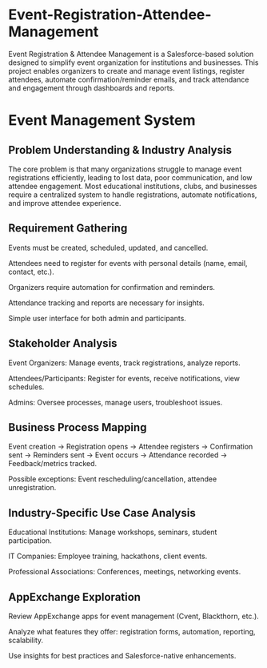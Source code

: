 # Event-Registration-Attendee-Management
Event Registration &amp; Attendee Management is a Salesforce-based solution designed to simplify event organization for institutions and businesses. This project enables organizers to create and manage event listings, register attendees, automate confirmation/reminder emails, and track attendance and engagement through dashboards and reports.

# Event Management System

## Problem Understanding & Industry Analysis
The core problem is that many organizations struggle to manage event registrations efficiently, leading to lost data, poor communication, and low attendee engagement. Most educational institutions, clubs, and businesses require a centralized system to handle registrations, automate notifications, and improve attendee experience.

## Requirement Gathering
Events must be created, scheduled, updated, and cancelled.

Attendees need to register for events with personal details (name, email, contact, etc.).

Organizers require automation for confirmation and reminders.

Attendance tracking and reports are necessary for insights.

Simple user interface for both admin and participants.

## Stakeholder Analysis
Event Organizers: Manage events, track registrations, analyze reports.

Attendees/Participants: Register for events, receive notifications, view schedules.

Admins: Oversee processes, manage users, troubleshoot issues.

## Business Process Mapping
Event creation → Registration opens → Attendee registers → Confirmation sent → Reminders sent → Event occurs → Attendance recorded → Feedback/metrics tracked.

Possible exceptions: Event rescheduling/cancellation, attendee unregistration.

## Industry-Specific Use Case Analysis
Educational Institutions: Manage workshops, seminars, student participation.

IT Companies: Employee training, hackathons, client events.

Professional Associations: Conferences, meetings, networking events.

## AppExchange Exploration
Review AppExchange apps for event management (Cvent, Blackthorn, etc.).

Analyze what features they offer: registration forms, automation, reporting, scalability.

Use insights for best practices and Salesforce-native enhancements.
